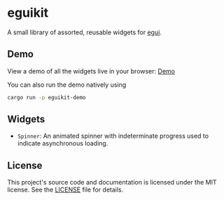 # eguikit

A small library of assorted, reusable widgets for [egui].

## Demo

View a demo of all the widgets live in your browser: [Demo]

You can also run the demo natively using

```sh
cargo run -p eguikit-demo
```

## Widgets

- `Spinner`: An animated spinner with indeterminate progress used to indicate asynchronous loading.

## License

This project's source code and documentation is licensed under the MIT license. See the [LICENSE](LICENSE) file for details.


[Demo]: https://sagebind.github.io/eguikit/
[egui]: https://github.com/emilk/egui
